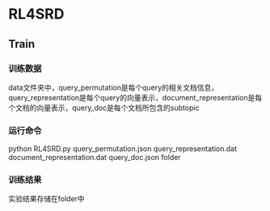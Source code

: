 # RL4SRD

## Train
### 训练数据  
data文件夹中，query_permutation是每个query的相关文档信息，query_representation是每个query的向量表示，document_representation是每个文档的向量表示，query_doc是每个文档所包含的subtopic

### 运行命令
python RL4SRD.py query_permutation.json query_representation.dat document_representation.dat query_doc.json folder

### 训练结果
实验结果存储在folder中